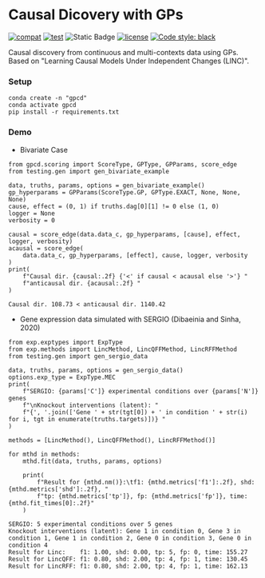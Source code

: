 # Causal Dicovery with GPs
[![compat](https://github.com/srhmm/linc/actions/workflows/compat.yml/badge.svg)](https://github.com/srhmm/linc/actions/workflows/compat.yml)
[![test](https://github.com/srhmm/linc/actions/workflows/test.yml/badge.svg)](https://github.com/srhmm/linc/actions/workflows/test.yml)
![Static Badge](https://img.shields.io/badge/python-%3E%3D3.8-blue?logo=python&label=python)
[![license](https://img.shields.io/github/license/machine-teaching-group/checkmate.svg)](https://github.com/srhmm/coco/blob/main/LICENSE)
<a href="https://github.com/psf/black"><img alt="Code style: black" src="https://img.shields.io/badge/code%20style-black-000000.svg"></a>

Causal discovery from continuous and multi-contexts data using GPs. Based on "Learning Causal Models Under Independent Changes (LINC)".
 
### Setup
 
```
conda create -n "gpcd"
conda activate gpcd
pip install -r requirements.txt  
```

### Demo 
- Bivariate Case
```
from gpcd.scoring import ScoreType, GPType, GPParams, score_edge
from testing.gen import gen_bivariate_example

data, truths, params, options = gen_bivariate_example()
gp_hyperparams = GPParams(ScoreType.GP, GPType.EXACT, None, None, None)
cause, effect = (0, 1) if truths.dag[0][1] != 0 else (1, 0)
logger = None
verbosity = 0

causal = score_edge(data.data_c, gp_hyperparams, [cause], effect, logger, verbosity)
acausal = score_edge(
    data.data_c, gp_hyperparams, [effect], cause, logger, verbosity
)
print(
    f"Causal dir. {causal:.2f} {'<' if causal < acausal else '>'} "
    f"anticausal dir. {acausal:.2f} "
)
```
```
Causal dir. 108.73 < anticausal dir. 1140.42 
```
- Gene expression data simulated with SERGIO (Dibaeinia and Sinha, 2020)
```
from exp.exptypes import ExpType
from exp.methods import LincMethod, LincQFFMethod, LincRFFMethod
from testing.gen import gen_sergio_data

data, truths, params, options = gen_sergio_data()
options.exp_type = ExpType.MEC
print(
    f"SERGIO: {params['C']} experimental conditions over {params['N']} genes
    f"\nKnockout interventions (latent): "
    f"{', '.join(['Gene ' + str(tgt[0]) + ' in condition ' + str(i) for i, tgt in enumerate(truths.targets)])} "
)

methods = [LincMethod(), LincQFFMethod(), LincRFFMethod()]

for mthd in methods:
    mthd.fit(data, truths, params, options)

    print(
        f"Result for {mthd.nm()}:\tf1: {mthd.metrics['f1']:.2f}, shd: {mthd.metrics['shd']:.2f}, "
        f"tp: {mthd.metrics['tp']}, fp: {mthd.metrics['fp']}, time: {mthd.fit_times[0]:.2f}"
    )
```
```
SERGIO: 5 experimental conditions over 5 genes
Knockout interventions (latent): Gene 1 in condition 0, Gene 3 in condition 1, Gene 1 in condition 2, Gene 0 in condition 3, Gene 0 in condition 4 
Result for Linc:	f1: 1.00, shd: 0.00, tp: 5, fp: 0, time: 155.27
Result for LincQFF:	f1: 0.80, shd: 2.00, tp: 4, fp: 1, time: 130.45
Result for LincRFF:	f1: 0.80, shd: 2.00, tp: 4, fp: 1, time: 162.13
```